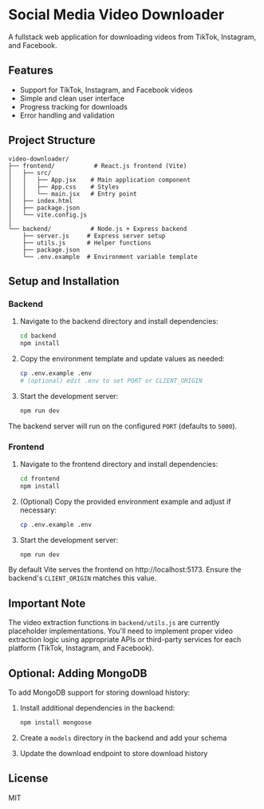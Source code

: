 # Social Media Video Downloader

A fullstack web application for downloading videos from TikTok, Instagram, and Facebook.

## Features

- Support for TikTok, Instagram, and Facebook videos
- Simple and clean user interface
- Progress tracking for downloads
- Error handling and validation

## Project Structure

```
video-downloader/
├── frontend/           # React.js frontend (Vite)
│   ├── src/
│   │   ├── App.jsx    # Main application component
│   │   ├── App.css    # Styles
│   │   └── main.jsx   # Entry point
│   ├── index.html
│   ├── package.json
│   └── vite.config.js
│
└── backend/           # Node.js + Express backend
    ├── server.js     # Express server setup
    ├── utils.js      # Helper functions
    ├── package.json
    └── .env.example  # Environment variable template
```

## Setup and Installation

### Backend

1. Navigate to the backend directory and install dependencies:
   ```bash
   cd backend
   npm install
   ```

2. Copy the environment template and update values as needed:
   ```bash
   cp .env.example .env
   # (optional) edit .env to set PORT or CLIENT_ORIGIN
   ```

3. Start the development server:
   ```bash
   npm run dev
   ```

The backend server will run on the configured `PORT` (defaults to `5000`).

### Frontend

1. Navigate to the frontend directory and install dependencies:
   ```bash
   cd frontend
   npm install
   ```

2. (Optional) Copy the provided environment example and adjust if necessary:
   ```bash
   cp .env.example .env
   ```

3. Start the development server:
   ```bash
   npm run dev
   ```

By default Vite serves the frontend on http://localhost:5173. Ensure the backend's `CLIENT_ORIGIN` matches this value.

## Important Note

The video extraction functions in `backend/utils.js` are currently placeholder implementations. You'll need to implement proper video extraction logic using appropriate APIs or third-party services for each platform (TikTok, Instagram, and Facebook).

## Optional: Adding MongoDB

To add MongoDB support for storing download history:

1. Install additional dependencies in the backend:
   ```bash
   npm install mongoose
   ```

2. Create a `models` directory in the backend and add your schema
3. Update the download endpoint to store download history

## License

MIT
